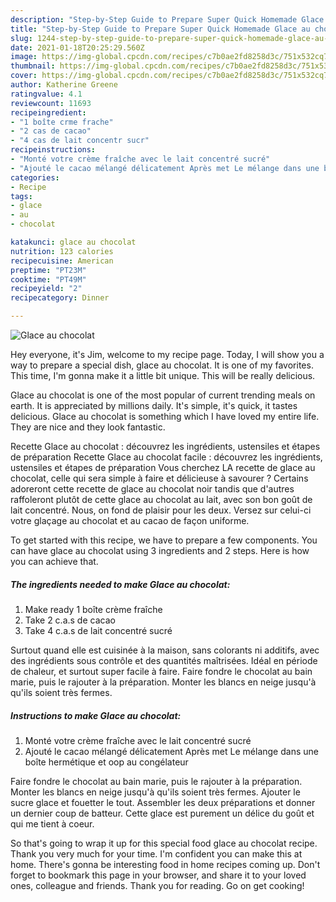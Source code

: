 ```yaml
---
description: "Step-by-Step Guide to Prepare Super Quick Homemade Glace au chocolat"
title: "Step-by-Step Guide to Prepare Super Quick Homemade Glace au chocolat"
slug: 1244-step-by-step-guide-to-prepare-super-quick-homemade-glace-au-chocolat
date: 2021-01-18T20:25:29.560Z
image: https://img-global.cpcdn.com/recipes/c7b0ae2fd8258d3c/751x532cq70/glace-au-chocolat-photo-principale-de-la-recette.jpg
thumbnail: https://img-global.cpcdn.com/recipes/c7b0ae2fd8258d3c/751x532cq70/glace-au-chocolat-photo-principale-de-la-recette.jpg
cover: https://img-global.cpcdn.com/recipes/c7b0ae2fd8258d3c/751x532cq70/glace-au-chocolat-photo-principale-de-la-recette.jpg
author: Katherine Greene
ratingvalue: 4.1
reviewcount: 11693
recipeingredient:
- "1 boîte crme frache"
- "2 cas de cacao"
- "4 cas de lait concentr sucr"
recipeinstructions:
- "Monté votre crème fraîche avec le lait concentré sucré"
- "Ajouté le cacao mélangé délicatement Après met Le mélange dans une boîte hermétique et oop au congélateur"
categories:
- Recipe
tags:
- glace
- au
- chocolat

katakunci: glace au chocolat 
nutrition: 123 calories
recipecuisine: American
preptime: "PT23M"
cooktime: "PT49M"
recipeyield: "2"
recipecategory: Dinner

---
```



![Glace au chocolat](https://img-global.cpcdn.com/recipes/c7b0ae2fd8258d3c/751x532cq70/glace-au-chocolat-photo-principale-de-la-recette.jpg)

Hey everyone, it's Jim, welcome to my recipe page. Today, I will show you a way to prepare a special dish, glace au chocolat. It is one of my favorites. This time, I'm gonna make it a little bit unique. This will be really delicious.

Glace au chocolat is one of the most popular of current trending meals on earth. It is appreciated by millions daily. It's simple, it's quick, it tastes delicious. Glace au chocolat is something which I have loved my entire life. They are nice and they look fantastic.

Recette Glace au chocolat : découvrez les ingrédients, ustensiles et étapes de préparation Recette Glace au chocolat facile : découvrez les ingrédients, ustensiles et étapes de préparation Vous cherchez LA recette de glace au chocolat, celle qui sera simple à faire et délicieuse à savourer ? Certains adoreront cette recette de glace au chocolat noir tandis que d&#39;autres raffoleront plutôt de cette glace au chocolat au lait, avec son bon goût de lait concentré. Nous, on fond de plaisir pour les deux. Versez sur celui-ci votre glaçage au chocolat et au cacao de façon uniforme.


To get started with this recipe, we have to prepare a few components. You can have glace au chocolat using 3 ingredients and 2 steps. Here is how you can achieve that.

<!--inarticleads1-->

##### The ingredients needed to make Glace au chocolat:

1. Make ready 1 boîte crème fraîche
1. Take 2 c.a.s de cacao
1. Take 4 c.a.s de lait concentré sucré


Surtout quand elle est cuisinée à la maison, sans colorants ni additifs, avec des ingrédients sous contrôle et des quantités maîtrisées. Idéal en période de chaleur, et surtout super facile à faire. Faire fondre le chocolat au bain marie, puis le rajouter à la préparation. Monter les blancs en neige jusqu&#39;à qu&#39;ils soient très fermes. 

<!--inarticleads2-->

##### Instructions to make Glace au chocolat:

1. Monté votre crème fraîche avec le lait concentré sucré
1. Ajouté le cacao mélangé délicatement Après met Le mélange dans une boîte hermétique et oop au congélateur


Faire fondre le chocolat au bain marie, puis le rajouter à la préparation. Monter les blancs en neige jusqu&#39;à qu&#39;ils soient très fermes. Ajouter le sucre glace et fouetter le tout. Assembler les deux préparations et donner un dernier coup de batteur. Cette glace est purement un délice du goût et qui me tient à coeur. 

So that's going to wrap it up for this special food glace au chocolat recipe. Thank you very much for your time. I'm confident you can make this at home. There's gonna be interesting food in home recipes coming up. Don't forget to bookmark this page in your browser, and share it to your loved ones, colleague and friends. Thank you for reading. Go on get cooking!
